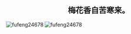 <div align="center"> <h2>梅花香自苦寒来。</h2> </div>

<div>
    <img align="left" src="https://github-readme-stats.vercel.app/api/top-langs?username=fufeng24678&show_icons=true&locale=cn&layout=compact&PAT_1idhej1" alt="fufeng24678" />
    <img align="center" src="https://github-readme-stats.vercel.app/api?username=fufeng24678&show_icons=true&locale=cn&PAT_1idhej1" alt="fufeng24678" />
</div>
